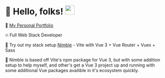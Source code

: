 # 🚀 Hello, folks! <img src="https://raw.githubusercontent.com/MartinHeinz/MartinHeinz/master/wave.gif" width="30px">

🌱 <a href='https://quelchlax.tech' target="_blank"> My Personal Portfolio</a>

🔥  Full Web Stack Developer

🧪  Try out my stack setup <a href='https://github.com/quelchx/nimble'>Nimble</a> - Vite with Vue 3 + Vue Router + Vuex + Sass

🔖  Nimble is based off Vite's npm package for Vue 3, but with some addition setup to help myself, and other's get a Vue 3 project up and running with some additional Vue packages availible in it's ecosystem quickly. 



